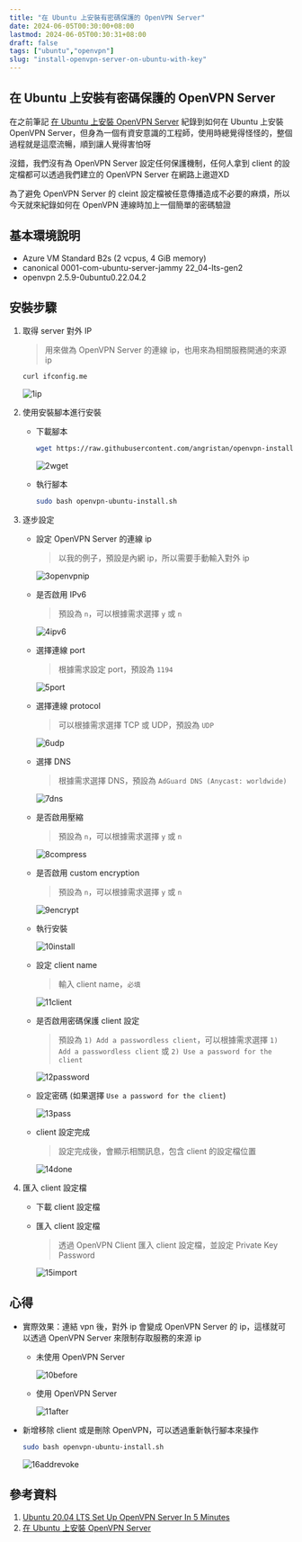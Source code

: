 ```yaml
---
title: "在 Ubuntu 上安裝有密碼保護的 OpenVPN Server"
date: 2024-06-05T00:30:00+08:00
lastmod: 2024-06-05T00:30:31+08:00
draft: false
tags: ["ubuntu","openvpn"]
slug: "install-openvpn-server-on-ubuntu-with-key"
---
```


## 在 Ubuntu 上安裝有密碼保護的 OpenVPN Server

在之前筆記 [在 Ubuntu 上安裝 OpenVPN Server](/install-openvpn-server-on-ubuntu) 紀錄到如何在 Ubuntu 上安裝 OpenVPN Server，但身為一個有資安意識的工程師，使用時總覺得怪怪的，整個過程就是這麼流暢，順到讓人覺得害怕呀

沒錯，我們沒有為 OpenVPN Server 設定任何保護機制，任何人拿到 client 的設定檔都可以透過我們建立的 OpenVPN Server 在網路上遨遊XD

為了避免 OpenVPN Server 的 cleint 設定檔被任意傳播造成不必要的麻煩，所以今天就來紀錄如何在 OpenVPN 連線時加上一個簡單的密碼驗證

## 基本環境說明

- Azure VM Standard B2s (2 vcpus, 4 GiB memory)
- canonical 0001-com-ubuntu-server-jammy 22_04-lts-gen2
- openvpn 2.5.9-0ubuntu0.22.04.2

## 安裝步驟

1. 取得 server 對外 IP

    > 用來做為 OpenVPN Server 的連線 ip，也用來為相關服務開通的來源 ip

    ```bash
    curl ifconfig.me
    ```

    ![1ip](https://github.com/yowko/picsbed/assets/3851540/0e918132-a9e6-4f2c-a09e-bdfc4e1d8e1a)

2. 使用安裝腳本進行安裝

    - 下載腳本

        ```bash
        wget https://raw.githubusercontent.com/angristan/openvpn-install/master/openvpn-install.sh -O openvpn-ubuntu-install.sh
        ```

        ![2wget](https://github.com/yowko/picsbed/assets/3851540/549b1a60-24c0-408f-9c16-a9265b69a25b)

    - 執行腳本

        ```bash
        sudo bash openvpn-ubuntu-install.sh
        ```

3. 逐步設定

    - 設定 OpenVPN Server 的連線 ip

        > 以我的例子，預設是內網 ip，所以需要手動輸入對外 ip

        ![3openvpnip](https://github.com/yowko/picsbed/assets/3851540/2652182c-69c4-4196-9c32-76db23794ae4)

    - 是否啟用 IPv6

        > 預設為 `n`，可以根據需求選擇 `y` 或 `n`

        ![4ipv6](https://github.com/yowko/picsbed/assets/3851540/f255efb3-ca91-4702-9ef9-66078c37ffcb)

    - 選擇連線 port

        > 根據需求設定 port，預設為 `1194`

        ![5port](https://github.com/yowko/picsbed/assets/3851540/537c8380-968a-486d-aa52-37272ae82502)

    - 選擇連線 protocol

        > 可以根據需求選擇 TCP 或 UDP，預設為 `UDP`

        ![6udp](https://github.com/yowko/picsbed/assets/3851540/9f942f30-e0c5-48f0-bab4-e30380032338)

    - 選擇 DNS

        > 根據需求選擇 DNS，預設為 `AdGuard DNS (Anycast: worldwide)`

        ![7dns](https://github.com/yowko/picsbed/assets/3851540/a6432a7d-0cb7-473c-9134-1881bd4f0a3b)

    - 是否啟用壓縮

        > 預設為 `n`，可以根據需求選擇 `y` 或 `n`

        ![8compress](https://github.com/yowko/picsbed/assets/3851540/eef04cab-7863-4d41-a1a2-bf4fd5f76cfb)

    - 是否啟用 custom encryption

        > 預設為 `n`，可以根據需求選擇 `y` 或 `n`

        ![9encrypt](https://github.com/yowko/picsbed/assets/3851540/09502529-a0ec-4726-9186-c40c1ff11840)

    - 執行安裝

        ![10install](https://github.com/yowko/picsbed/assets/3851540/4d7ed55b-37d7-4975-8b5d-89a05202fe59)

    - 設定 client name

        > 輸入 client name，`必填`

        ![11client](https://github.com/yowko/picsbed/assets/3851540/1a9e8cfa-cdc1-430f-bbd4-d7fb880d294c)

    - 是否啟用密碼保護 client 設定

        > 預設為 `1) Add a passwordless client`，可以根據需求選擇 `1) Add a passwordless client` 或 `2) Use a password for the client`

        ![12password](https://github.com/yowko/picsbed/assets/3851540/d1d1e757-b5f1-4045-8091-65ea7574fa28)

    - 設定密碼 (如果選擇 `Use a password for the client`)

        ![13pass](https://github.com/yowko/picsbed/assets/3851540/29b36e1a-c798-49d2-8066-bbfb067cf0cc)

    - client 設定完成

        > 設定完成後，會顯示相關訊息，包含 client 的設定檔位置

        ![14done](https://github.com/yowko/picsbed/assets/3851540/8815e0aa-d1ea-42dd-8dd5-eb6e18ac626e)

4. 匯入 client 設定檔

    - 下載 client 設定檔

    - 匯入 client 設定檔

        > 透過 OpenVPN Client 匯入 client 設定檔，並設定 Private Key Password

        ![15import](https://github.com/yowko/picsbed/assets/3851540/10f101ac-8c1b-49b2-ae03-b0fb8d49d407)

## 心得

- 實際效果：連結 vpn 後，對外 ip 會變成 OpenVPN Server 的 ip，這樣就可以透過 OpenVPN Server 來限制存取服務的來源 ip

    - 未使用 OpenVPN Server

        ![10before](https://github.com/yowko/picsbed/assets/3851540/966f9957-7366-49a0-81e3-9b7d0be91d2b)

    - 使用 OpenVPN Server

        ![11after](https://github.com/yowko/picsbed/assets/3851540/5e39193e-5c94-46cc-a404-891b7cd820e5)

- 新增移除 client 或是刪除 OpenVPN，可以透過重新執行腳本來操作

    ```bash
    sudo bash openvpn-ubuntu-install.sh
    ```

    ![16addrevoke](https://github.com/yowko/picsbed/assets/3851540/01cb6847-0c68-4ebe-85af-795c95a37a4e)

## 參考資料

1. [Ubuntu 20.04 LTS Set Up OpenVPN Server In 5 Minutes](https://www.cyberciti.biz/faq/ubuntu-20-04-lts-set-up-openvpn-server-in-5-minutes/#Install_OpenVPN_server)
2. [在 Ubuntu 上安裝 OpenVPN Server](/install-openvpn-server-on-ubuntu)

